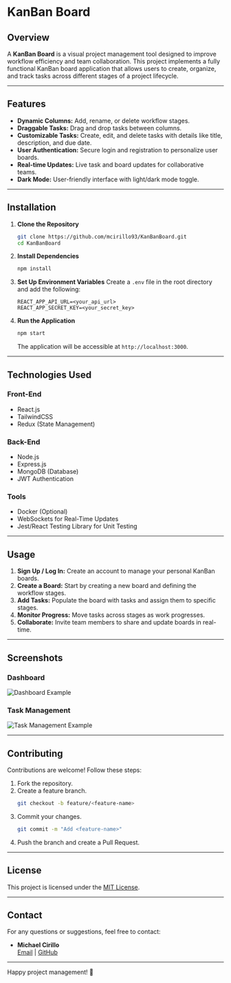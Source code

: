 # KanBan Board

## Overview
A **KanBan Board** is a visual project management tool designed to improve workflow efficiency and team collaboration. This project implements a fully functional KanBan board application that allows users to create, organize, and track tasks across different stages of a project lifecycle.

---

## Features
- **Dynamic Columns:** Add, rename, or delete workflow stages.
- **Draggable Tasks:** Drag and drop tasks between columns.
- **Customizable Tasks:** Create, edit, and delete tasks with details like title, description, and due date.
- **User Authentication:** Secure login and registration to personalize user boards.
- **Real-time Updates:** Live task and board updates for collaborative teams.
- **Dark Mode:** User-friendly interface with light/dark mode toggle.

---

## Installation

1. **Clone the Repository**
   ```bash
   git clone https://github.com/mcirillo93/KanBanBoard.git
   cd KanBanBoard
   ```

2. **Install Dependencies**
   ```bash
   npm install
   ```

3. **Set Up Environment Variables**
   Create a `.env` file in the root directory and add the following:
   ```env
   REACT_APP_API_URL=<your_api_url>
   REACT_APP_SECRET_KEY=<your_secret_key>
   ```

4. **Run the Application**
   ```bash
   npm start
   ```
   The application will be accessible at `http://localhost:3000`.

---

## Technologies Used

### Front-End
- React.js
- TailwindCSS
- Redux (State Management)

### Back-End
- Node.js
- Express.js
- MongoDB (Database)
- JWT Authentication

### Tools
- Docker (Optional)
- WebSockets for Real-Time Updates
- Jest/React Testing Library for Unit Testing

---

## Usage

1. **Sign Up / Log In:** Create an account to manage your personal KanBan boards.
2. **Create a Board:** Start by creating a new board and defining the workflow stages.
3. **Add Tasks:** Populate the board with tasks and assign them to specific stages.
4. **Monitor Progress:** Move tasks across stages as work progresses.
5. **Collaborate:** Invite team members to share and update boards in real-time.

---

## Screenshots

### Dashboard
![Dashboard Example](https://via.placeholder.com/800x400?text=KanBan+Board+Dashboard)

### Task Management
![Task Management Example](https://via.placeholder.com/800x400?text=KanBan+Board+Task+Management)

---

## Contributing
Contributions are welcome! Follow these steps:
1. Fork the repository.
2. Create a feature branch.
   ```bash
   git checkout -b feature/<feature-name>
   ```
3. Commit your changes.
   ```bash
   git commit -m "Add <feature-name>"
   ```
4. Push the branch and create a Pull Request.

---

## License
This project is licensed under the [MIT License](LICENSE).

---

## Contact
For any questions or suggestions, feel free to contact:
- **Michael Cirillo**  
  [Email](mailto:michael.cirillo007@gmail.com) | [GitHub](https://github.com/mcirillo93)

---

Happy project management! 🎯

